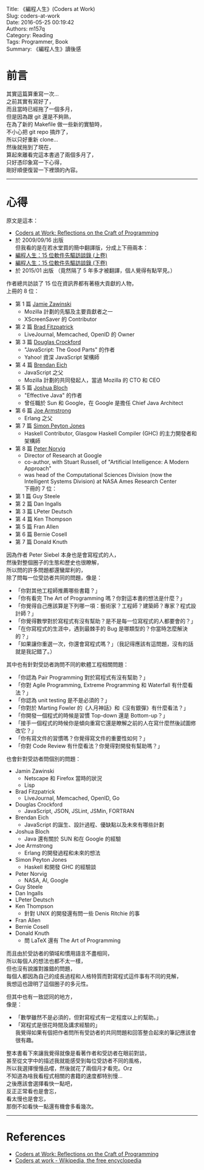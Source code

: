 Title: 《編程人生》(Coders at Work)  
Slug: coders-at-work  
Date: 2016-05-25 00:19:42  
Authors: m157q  
Category: Reading  
Tags: Programmer, Book  
Summary: 《編程人生》讀後感  
  
  
# 前言  
其實這篇算重寫一次...  
之前其實有寫好了，  
而且當時已經拖了一個多月，  
但是因為跟 git 還是不夠熟，  
在為了新的 Makefile 做一些新的實驗時，  
不小心把 git repo 搞炸了，  
所以只好重新 clone...  
然後就拖到了現在，  
算起來離看完這本書過了兩個多月了，  
只好憑印象寫一下心得，  
剛好順便復習一下裡頭的內容。  
  
---  
  
# 心得  
原文是這本：  
+ [Coders at Work: Reflections on the Craft of Programming](http://www.codersatwork.com/)  
+ 於 2009/09/16 出版  
但我看的是在若水堂買的簡中翻譯版，分成上下冊兩本：  
+ [編程人生：15 位軟件先驅訪談錄 (上卷)](http://www.waterlike.com.tw/bookdata.asp?NO=TP3C153043)  
+ [編程人生：15 位軟件先驅訪談錄 (下卷)](http://www.waterlike.com.tw/bookdata.asp?NO=TP3C153044)  
+ 於 2015/01 出版 （竟然隔了 5 年多才被翻譯，個人覺得有點罕見。）  
  
作者總共訪談了 15 位在資訊界都有著極大貢獻的人物，  
上冊的 8 位：  
+ 第 1 篇 [Jamie Zawinski](http://www.codersatwork.com/jamie-zawinski.html)  
    + Mozilla 計劃的先驅及主要貢獻者之一  
    + XScreenSaver 的 Contributor  
+ 第 2 篇 [Brad Fitzpatrick](http://www.codersatwork.com/brad-fitzpatrick.html)  
    + LiveJournal, Memcached, OpenID 的 Owner  
+ 第 3 篇 [Douglas Crockford](http://www.codersatwork.com/douglas-crockford.html)  
    + "JavaScript: The Good Parts" 的作者  
    + Yahoo! 資深 JavaScript 架構師  
+ 第 4 篇 [Brendan Eich](http://www.codersatwork.com/brendan-eich.html)  
    + JavaScript 之父  
    + Mozilla 計劃的共同發起人，當過 Mozilla 的 CTO 和 CEO  
+ 第 5 篇 [Joshua Bloch](http://www.codersatwork.com/joshua-bloch.html)  
    + "Effective Java" 的作者  
    + 曾任職於 Sun 和 Google，在 Google 是擔任 Chief Java Architect  
+ 第 6 篇 [Joe Armstrong](http://www.codersatwork.com/joe-armstrong.html)  
    + Erlang 之父  
+ 第 7 篇 [Simon Peyton Jones](http://www.codersatwork.com/simon-peyton-jones.html)  
    + Haskell Contributor, Glasgow Haskell Compiler (GHC) 的主力開發者和架構師  
+ 第 8 篇 [Peter Norvig](http://www.codersatwork.com/peter-norvig.html)  
    + Director of Research at Google  
    + co-author, with Stuart Russell, of "Artificial Intelligence: A Modern Approach"  
    + was head of the Computational Sciences Division (now the Intelligent Systems Division) at NASA Ames Research Center  
下冊的 7 位：  
+ 第 1 篇 Guy Steele  
+ 第 2 篇 Dan Ingalls  
+ 第 3 篇 LPeter Deutsch  
+ 第 4 篇 Ken Thompson  
+ 第 5 篇 Fran Allen  
+ 第 6 篇 Bernie Cosell  
+ 第 7 篇 Donald Knuth  
  
因為作者 Peter Siebel 本身也是會寫程式的人，  
然後對整個圈子的生態和歷史也很瞭解，  
所以問的許多問題都還蠻犀利的，  
除了問每一位受訪者共同的問題，像是：  
+ 「你對其他工程師推薦哪些書籍？」  
+ 「你有看完 The Art of Programming 嗎？你對這本書的想法是什麼？」  
+ 「你覺得自己應該算是下列哪一項：藝術家？工程師？建築師？專家？程式設計師？」  
+ 「你覺得數學對於寫程式有沒有幫助？是不是每一位寫程式的人都要會的？」  
+ 「在你寫程式的生涯中，遇到最棘手的 Bug 是哪類型的？你當時怎麼解決的？」  
+ 「如果讓你重選一次，你還會寫程式嗎？」（我記得應該有這問題，沒有的話就是我記錯了。）  
  
其中也有針對受訪者詢問不同的軟體工程相關問題：  
+ 「你認為 Pair Programming 對於寫程式有沒有幫助？」  
+ 「你對 Agile Programming, Extreme Programming 和 Waterfall 有什麼看法？」  
+ 「你認為 unit testing 是不是必須的？」  
+ 「你對於 Marting Fowler 的《人月神話》和《沒有銀彈》有什麼看法？」  
+ 「你開發一個程式的時候是習慣 Top-down 還是 Bottom-up？」  
+ 「接手一個程式的時候你是傾向重寫它還是瞭解之前的人在寫什麼然後試圖修改它？」  
+ 「你有寫文件的習慣嗎？你覺得寫文件的重要性如何？」  
+ 「你對 Code Review 有什麼看法？你覺得對開發有幫助嗎？」  
  
也會針對受訪者問個別的問題：  
+ Jamin Zawinski  
    + Netscape 和 Firefox 當時的狀況  
    + Lisp  
+ Brad Fitzpatrick  
    + LiveJournal, Memcached, OpenID, Go  
+ Douglas Crockford  
    + JavaScript, JSON, JSLint, JSMin, FORTRAN  
+ Brendan Eich  
    + JavaScript 的誕生、設計過程、優缺點以及未來有哪些計劃  
+ Joshua Bloch  
    + Java 還有關於 SUN 和在 Google 的經驗  
+ Joe Armstrong  
    + Erlang 的開發過程和未來的想法  
+ Simon Peyton Jones  
    + Haskell 和開發 GHC 的經驗談  
+ Peter Norvig  
    + NASA, AI, Google  
+ Guy Steele  
+ Dan Ingalls  
+ LPeter Deutsch  
+ Ken Thompson  
    + 針對 UNIX 的開發還有問一些 Denis Ritchie 的事  
+ Fran Allen  
+ Bernie Cosell  
+ Donald Knuth  
    + 問 LaTeX 還有 The Art of Programming  
  
而且由於受訪者的領域和慣用語言不盡相同，  
所以每個人的想法也都不太一樣，  
但也沒有說誰對誰錯的問題，  
每個人都因為自己的成長過程和人格特質而對寫程式這件事有不同的見解，  
我想這也證明了這個圈子的多元性。  
  
但其中也有一致認同的地方，  
像是：  
+ 「數學雖然不是必須的，但對寫程式有一定程度以上的幫助。」  
+ 「寫程式是很花時間及講求經驗的」  
我覺得如果有個把作者問所有受訪者的共同問題和回答整合起來的筆記應該會很有趣。  
  
整本書看下來讓我覺得就像是看著作者和受訪者在眼前對談，  
甚至從文字中的描述我就能感受到每位受訪者不同的風格，  
所以我選擇慢慢品嚐，然後就花了兩個月才看完。Orz  
不知道為啥我看程式相關的書籍的速度都特別慢...  
之後應該會選擇看快一點吧，  
反正正常看也是會忘，  
看太慢也是會忘，  
那倒不如看快一點還有機會多看幾次。  
  
---  
  
# References  
  
+ [Coders at Work: Reflections on the Craft of Programming](http://www.codersatwork.com/)  
+ [Coders at work - Wikipedia, the free encyclopedia](https://en.wikipedia.org/wiki/Coders_at_work)  
